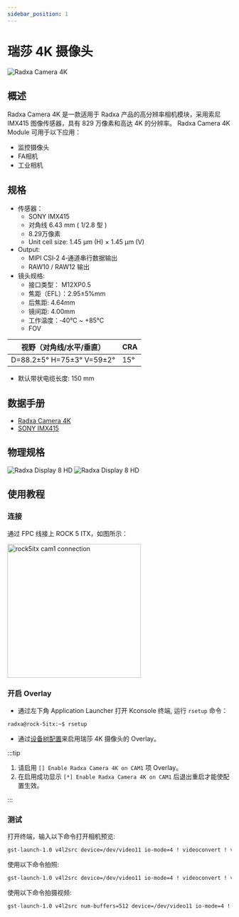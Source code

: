 ```yaml
---
sidebar_position: 1
---
```


# 瑞莎 4K 摄像头

![Radxa Camera 4K](/img/accessories/camera-4k.webp)

## 概述

Radxa Camera 4K 是一款适用于 Radxa 产品的高分辨率相机模块，采用索尼 IMX415 图像传感器，具有 829 万像素和高达 4K 的分辨率。 Radxa Camera 4K Module 可用于以下应用：

- 监控摄像头
- FA相机
- 工业相机

## 规格

- 传感器：
  - SONY IMX415
  - 对角线 6.43 mm ( 1/2.8 型 )
  - 8.29万像素
  - Unit cell size: 1.45 µm (H) × 1.45 µm (V)
- Output:
  - MIPI CSI‑2 4‑通道串行数据输出
  - RAW10 / RAW12 输出
- 镜头规格:
  - 接口类型： M12XP0.5
  - 焦距（EFL）：2.95±5%mm
  - 后焦距: 4.64mm
  - 镜间距: 4.00mm
  - 工作温度：‑40°C ~ +85°C
  - FOV

| 视野（对角线/水平/垂直）  | CRA |
| ------------------------- | --- |
| D=88.2±5° H=75±3° V=59±2° | 15° |

- 默认带状电缆长度: 150 mm

## 数据手册

- [Radxa Camera 4K](https://dl.radxa.com/accessories/camera-4k/radxa_camera_4k_product_brief_Revision_1.0.pdf)
- [SONY IMX415](https://dl.radxa.com/accessories/camera-4k/IMX415-AAQR-C_Datasheet_E19504.pdf)

## 物理规格

![Radxa Display 8 HD](/img/accessories/camera-4k-spec-1.webp)
![Radxa Display 8 HD](/img/accessories/camera-4k-spec-2.webp)

## 使用教程

### 连接

通过 FPC 线接上 ROCK 5 ITX，如图所示：

<img src="/img/rock5itx/rock5itx-cam1.webp" alt="rock5itx cam1 connection" width="300" />

### 开启 Overlay

- 通过左下角 Application Launcher 打开 Kconsole 终端, 运行 `rsetup` 命令：

```bash
radxa@rock-5itx:~$ rsetup
```

- 通过[设备树配置](../os-config/rsetup#overlays)来启用瑞莎 4K 摄像头的 Overlay。

:::tip

1. 请启用 `[] Enable Radxa Camera 4K on CAM1` 项 Overlay。
2. 在启用成功显示 `[*] Enable Radxa Camera 4K on CAM1` 后退出重启才能使配置生效。

:::

### 测试

打开终端，输入以下命令打开相机预览:

```bash
gst-launch-1.0 v4l2src device=/dev/video11 io-mode=4 ! videoconvert ! video/x-raw,format=NV12,width=1920,height=1080 ! xvimagesink;
```

使用以下命令拍照:

```bash
gst-launch-1.0 v4l2src device=/dev/video11 io-mode=4 ! videoconvert ! video/x-raw,format=NV12,width=1920,height=1080 ! jpegenc ! multifilesink location=file.name.jpg;
```

使用以下命令拍摄视频:

```bash
gst-launch-1.0 v4l2src num-buffers=512 device=/dev/video11 io-mode=4 ! videoconvert ! video/x-raw, format=NV12, width=1920, height=1080, framerate=30/1 ! tee name=t ! queue ! mpph264enc ! queue ! h264parse ! mpegtsmux ! filesink location=/home/radxa/file.name.mp4
```
